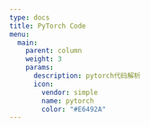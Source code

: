 ```yaml
---
type: docs
title: PyTorch Code
menu:
  main:
    parent: column
    weight: 3
    params:
      description: pytorch代码解析
      icon:
        vendor: simple
        name: pytorch
        color: "#E6492A"
---
```

